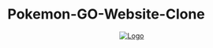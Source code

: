 # Pokemon-GO-Website-Clone

<div align="center">
  <a href="https://mymusic2022.netlify.app/">
    <img src="/src/images/screenshot.png" alt="Logo" >
  </a>
